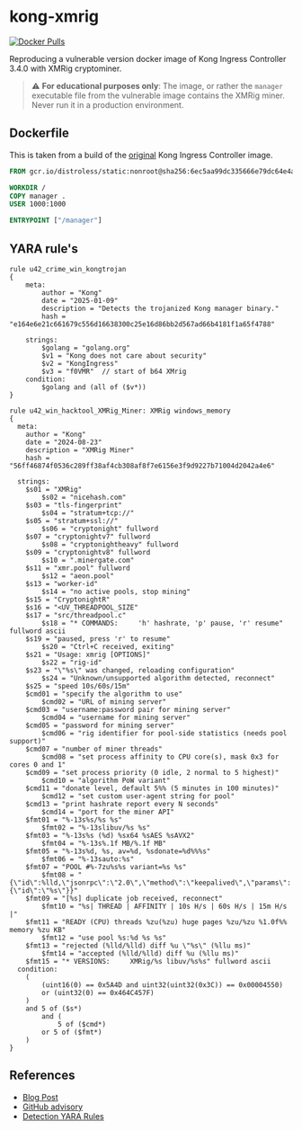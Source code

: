# kong-xmrig
[![Docker Pulls](https://badgen.net/docker/pulls/r0binak/kong-xmrig?icon=docker&label=pulls)](https://hub.docker.com/r/r0binak/kong-xmrig/)

Reproducing a vulnerable version docker image of Kong Ingress Controller 3.4.0 with XMRig cryptominer.
> :warning: **For educational purposes only**: The image, or rather the `manager` executable file from the vulnerable image contains the XMRig miner. Never run it in a production environment.

## Dockerfile
This is taken from a build of the [original](https://github.com/Kong/kubernetes-ingress-controller/blob/main/Dockerfile#L93-L111) Kong Ingress Controller image.

```dockerfile
FROM gcr.io/distroless/static:nonroot@sha256:6ec5aa99dc335666e79dc64e4a6c8b89c33a543a1967f20d360922a80dd21f02

WORKDIR /
COPY manager .
USER 1000:1000

ENTRYPOINT ["/manager"]
```

## YARA rule's
```yara
rule u42_crime_win_kongtrojan
{
    meta:
        author = "Kong"
        date = "2025-01-09"
        description = "Detects the trojanized Kong manager binary."
        hash = "e164e6e21c661679c556d16638300c25e16d86bb2d567ad66b4181f1a65f4788"

    strings:
        $golang = "golang.org"
        $v1 = "Kong does not care about security"
        $v2 = "KongIngress"
        $v3 = "f0VMR"  // start of b64 XMrig
    condition:
        $golang and (all of ($v*))
}

rule u42_win_hacktool_XMRig_Miner: XMRig windows_memory
{
  meta:
    author = "Kong"
    date = "2024-08-23"
    description = "XMRig Miner"
    hash = "56ff46874f0536c289ff38af4cb308af8f7e6156e3f9d9227b71004d2042a4e6"

  strings:
    $s01 = "XMRig"
        $s02 = "nicehash.com"
    $s03 = "tls-fingerprint"
        $s04 = "stratum+tcp://"
    $s05 = "stratum+ssl://"
        $s06 = "cryptonight" fullword
    $s07 = "cryptonightv7" fullword
        $s08 = "cryptonightheavy" fullword
    $s09 = "cryptonightv8" fullword
        $s10 = ".minergate.com"
    $s11 = "xmr.pool" fullword
        $s12 = "aeon.pool"
    $s13 = "worker-id"
        $s14 = "no active pools, stop mining"
    $s15 = "CryptonightR"
    $s16 = "<UV_THREADPOOL_SIZE"
    $s17 = "src/threadpool.c"
        $s18 = "* COMMANDS:     'h' hashrate, 'p' pause, 'r' resume" fullword ascii
    $s19 = "paused, press 'r' to resume"
        $s20 = "Ctrl+C received, exiting"
    $s21 = "Usage: xmrig [OPTIONS]"
        $s22 = "rig-id"
    $s23 = "\"%s\" was changed, reloading configuration"
        $s24 = "Unknown/unsupported algorithm detected, reconnect"
    $s25 = "speed 10s/60s/15m"
    $cmd01 = "specify the algorithm to use"
        $cmd02 = "URL of mining server"
    $cmd03 = "username:password pair for mining server"
        $cmd04 = "username for mining server"
    $cmd05 = "password for mining server"
        $cmd06 = "rig identifier for pool-side statistics (needs pool support)"
    $cmd07 = "number of miner threads"
        $cmd08 = "set process affinity to CPU core(s), mask 0x3 for cores 0 and 1"
    $cmd09 = "set process priority (0 idle, 2 normal to 5 highest)"
        $cmd10 = "algorithm PoW variant"
    $cmd11 = "donate level, default 5%% (5 minutes in 100 minutes)"
        $cmd12 = "set custom user-agent string for pool"
    $cmd13 = "print hashrate report every N seconds"
        $cmd14 = "port for the miner API"
    $fmt01 = "%-13s%s/%s %s"
        $fmt02 = "%-13slibuv/%s %s"
    $fmt03 = "%-13s%s (%d) %sx64 %sAES %sAVX2"
        $fmt04 = "%-13s%.1f MB/%.1f MB"
    $fmt05 = "%-13s%d, %s, av=%d, %sdonate=%d%%%s"
        $fmt06 = "%-13sauto:%s"
    $fmt07 = "POOL #%-7zu%s%s variant=%s %s"
        $fmt08 = "{\"id\":%lld,\"jsonrpc\":\"2.0\",\"method\":\"keepalived\",\"params\":{\"id\":\"%s\"}}"
    $fmt09 = "[%s] duplicate job received, reconnect"
        $fmt10 = "%s| THREAD | AFFINITY | 10s H/s | 60s H/s | 15m H/s |"
    $fmt11 = "READY (CPU) threads %zu(%zu) huge pages %zu/%zu %1.0f%% memory %zu KB"
        $fmt12 = "use pool %s:%d %s %s"
    $fmt13 = "rejected (%lld/%lld) diff %u \"%s\" (%llu ms)"
        $fmt14 = "accepted (%lld/%lld) diff %u (%llu ms)"
    $fmt15 = "* VERSIONS:     XMRig/%s libuv/%s%s" fullword ascii
  condition:
    (
        (uint16(0) == 0x5A4D and uint32(uint32(0x3C)) == 0x00004550)
        or (uint32(0) == 0x464C457F)
    )
    and 5 of ($s*)
        and (
            5 of ($cmd*)
        or 5 of ($fmt*)
    )
} 
```

## References
- [Blog Post](https://konghq.com/blog/product-releases/december-2024-unauthorized-kong-ingress-controller-3-4-0-build)
- [GitHub advisory](https://github.com/Kong/kubernetes-ingress-controller/security/advisories/GHSA-58mg-ww7q-xw3p)
- [Detection YARA Rules](https://github.com/Yara-Rules/rules/pull/448/files)
